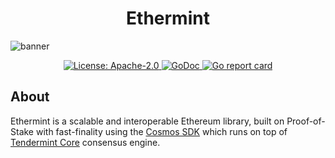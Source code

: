 <!--
parent:
  order: false
-->

<div align="center">
  <h1> Ethermint </h1>
</div>

![banner](docs/ethermint.jpg)

<div align="center">
  <a href="https://github.com/evmos/ethermint/blob/main/LICENSE">
    <img alt="License: Apache-2.0" src="https://img.shields.io/github/license/tharsis/ethermint.svg" />
  </a>
  <a href="https://pkg.go.dev/github.com/xpladev/ethermint">
    <img alt="GoDoc" src="https://godoc.org/github.com/xpladev/ethermint?status.svg" />
  </a>
  <a href="https://goreportcard.com/report/github.com/xpladev/ethermint">
    <img alt="Go report card" src="https://goreportcard.com/badge/github.com/xpladev/ethermint"/>
  </a>
</div>

## About 

Ethermint is a scalable and interoperable Ethereum library, built on Proof-of-Stake with fast-finality using the [Cosmos SDK](https://github.com/cosmos/cosmos-sdk/) which runs on top of [Tendermint Core](https://github.com/tendermint/tendermint) consensus engine.